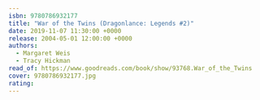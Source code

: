 ```yaml
---
isbn: 9780786932177
title: "War of the Twins (Dragonlance: Legends #2)"
date: 2019-11-07 11:30:00 +0000
release: 2004-05-01 12:00:00 +0000
authors:
  - Margaret Weis
  - Tracy Hickman
read_of: https://www.goodreads.com/book/show/93768.War_of_the_Twins
cover: 9780786932177.jpg
rating:
---
```

